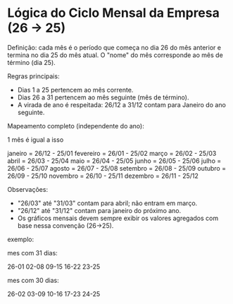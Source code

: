 # Lógica do Ciclo Mensal da Empresa (26 → 25)

Definição: cada mês é o período que começa no dia 26 do mês anterior e termina no dia 25 do mês atual. O "nome" do mês corresponde ao mês de término (dia 25).

Regras principais:
- Dias 1 a 25 pertencem ao mês corrente.
- Dias 26 a 31 pertencem ao mês seguinte (mês de término).
- A virada de ano é respeitada: 26/12 a 31/12 contam para Janeiro do ano seguinte.

Mapeamento completo (independente do ano):

1 mês é igual a isso

janeiro = 26/12 - 25/01
fevereiro = 26/01 - 25/02
março = 26/02 - 25/03
abril = 26/03 - 25/04
maio = 26/04 - 25/05
junho = 26/05 - 25/06
julho = 26/06 - 25/07
agosto = 26/07 - 25/08
setembro = 26/08 - 25/09
outubro = 26/09 - 25/10
novembro = 26/10 - 25/11
dezembro = 26/11 - 25/12

Observações:
- "26/03" até "31/03" contam para abril; não entram em março.
- "26/12" até "31/12" contam para janeiro do próximo ano.
- Os gráficos mensais devem sempre exibir os valores agregados com base nessa convenção (26→25).

exemplo:

mes com 31 dias:

26-01
02-08
09-15
16-22
23-25

mes com 30 dias:

26-02
03-09
10-16
17-23
24-25
